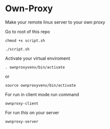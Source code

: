 # Own-Proxy
Make your remote linux server to your own proxy

Go to root of this repo

    chmod +x script.sh

    ./script.sh

Activate your virtual enviroment

    . ownproxyvenv/bin/activate
or

    source ownproxyvenv/bin/activate

For run in client mode run command

    ownproxy-client

For run this on your server

    ownproxy-server 

